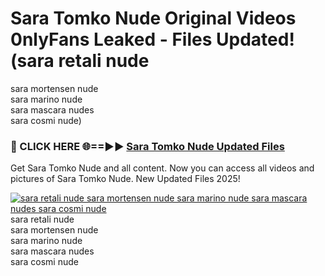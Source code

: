# Sara Tomko Nude Original Videos 0nlyFans Leaked - Files Updated! (sara retali nude<br>
sara mortensen nude<br>
sara marino nude<br>
sara mascara nudes<br>
sara cosmi nude)

<h3>🔴 CLICK HERE 🌐==►► <a href="https://tinyurl.com/2p9ay9w9" rel="nofollow">Sara Tomko Nude Updated Files</a></h3>

Get Sara Tomko Nude and all content. Now you can access all videos and pictures of Sara Tomko Nude. New Updated Files 2025!

[![sara retali nude<br>
sara mortensen nude<br>
sara marino nude<br>
sara mascara nudes<br>
sara cosmi nude](https://i.imgur.com/KQgVmj3.gif)](https://tinyurl.com/2p9ay9w9)
sara retali nude<br>
sara mortensen nude<br>
sara marino nude<br>
sara mascara nudes<br>
sara cosmi nude
